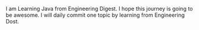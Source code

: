 I am Learning Java from Engineering Digest. I hope this journey is going to be awesome. I will daily commit one topic by learning from Engineering Dost. 
